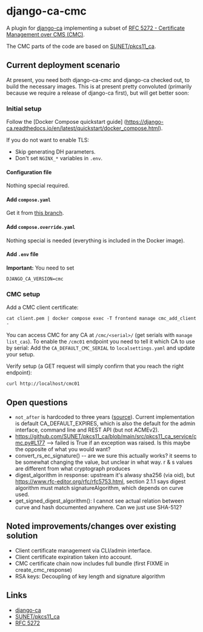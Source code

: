 # django-ca-cmc

A plugin for [django-ca](https://django-ca.readthedocs.io/) implementing a subset of
[RFC 5272 - Certificate Management over CMS (CMC)](https://www.rfc-editor.org/rfc/rfc5272).

The CMC parts of the code are based on [SUNET/pkcs11_ca](https://github.com/SUNET/pkcs11_ca).

## Current deployment scenario

At present, you need both django-ca-cmc and django-ca checked out, to build the necessary images.
This is at present pretty convoluted (primarily because we require a release of django-ca first),
but will get better soon:

### Initial setup

Follow the [Docker Compose quickstart guide]
(https://django-ca.readthedocs.io/en/latest/quickstart/docker_compose.html).

If you do not want to enable TLS:

* Skip generating DH parameters.
* Don't set `NGINX_*` variables in `.env`.

#### Configuration file

Nothing special required.

#### Add `compose.yaml`

Get it from [this branch](https://github.com/mathiasertl/django-ca/tree/feature/eu-0001-cmc-support).

#### Add `compose.override.yaml`

Nothing special is needed (everything is included in the Docker image).

#### Add `.env` file

**Important:** You need to set

```
DJANGO_CA_VERSION=cmc
```

### CMC setup

Add a CMC client certificate:

```
cat client.pem | docker compose exec -T frontend manage cmc_add_client -
```

You can access CMC for any CA at `/cmc/<serial>/` (get serials with `manage list_cas`). To enable the 
`/cmc01` endpoint you need to tell it which CA to use by serial: Add the  `CA_DEFAULT_CMC_SERIAL` to
`localsettings.yaml` and update your setup. 

Verify setup (a GET request will simply confirm that you reach the right endpoint):

```
curl http://localhost/cmc01
```

## Open questions

* `not_after` is hardcoded to three years
  ([source](https://github.com/SUNET/python_x509_pkcs11/blob/main/src/python_x509_pkcs11/csr.py#L159)).
  Current implementation is default CA_DEFAULT_EXPIRES, which is also the default for the admin
  interface, command line and REST API (but not ACMEv2).
* https://github.com/SUNET/pkcs11_ca/blob/main/src/pkcs11_ca_service/cmc.py#L177
  --> failed is True if an exception was raised. Is this maybe the opposite of what you would want?
* convert_rs_ec_signature() -- are we sure this actually works? it seems to be somewhat
  changing the value, but unclear in what way. r & s values are different from what cryptograph
  produces
* digest_algorithm in response: upstream it's alwasy sha256 (via oid), but
  https://www.rfc-editor.org/rfc/rfc5753.html, section 2.1.1 says digest algorithm must match
  signatureAlgorithm, which depends on curve used.
* get_signed_digest_algorithm(): I cannot see actual relation between curve and hash documented 
  anywhere. Can we just use SHA-512? 

## Noted improvements/changes over existing solution

* Client certificate management via CLI/admin interface.
* Client certificate expiration taken into account.
* CMC certificate chain now includes full bundle (first FIXME in create_cmc_response)
* RSA keys: Decoupling of key length and signature algorithm

## Links

* [django-ca](https://django-ca.readthedocs.io/en/latest/)
* [SUNET/pkcs11_ca](https://github.com/SUNET/pkcs11_ca)
* [RFC 5272](https://www.rfc-editor.org/rfc/rfc5272)